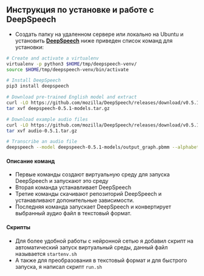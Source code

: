 ## Инструкция по установке и работе с DeepSpeech
- Создать папку на удаленном сервере или локально на Ubuntu и установить __[DeepSpeech](https://nodeca.github.io/pica/demo/)__ ниже приведен список команд для установки:
``` bash
# Create and activate a virtualenv
virtualenv -p python3 $HOME/tmp/deepspeech-venv/
source $HOME/tmp/deepspeech-venv/bin/activate

# Install DeepSpeech
pip3 install deepspeech

# Download pre-trained English model and extract
curl -LO https://github.com/mozilla/DeepSpeech/releases/download/v0.5.1/deepspeech-0.5.1-models.tar.gz
tar xvf deepspeech-0.5.1-models.tar.gz

# Download example audio files
curl -LO https://github.com/mozilla/DeepSpeech/releases/download/v0.5.1/audio-0.5.1.tar.gz
tar xvf audio-0.5.1.tar.gz

# Transcribe an audio file
deepspeech --model deepspeech-0.5.1-models/output_graph.pbmm --alphabet deepspeech-0.5.1-models/alphabet.txt --lm deepspeech-0.5.1-models/lm.binary --trie deepspeech-0.5.1-models/trie --audio audio/2830-3980-0043.wav
```
#### Описание команд
- Первые команды создают виртуальную среду для запуска DeepSpeech и запускают это среду
- Вторая команда устанавливает DeepSpeech
- Третие команды скачивают репозиторий DeepSpeech и устанавливают допонительные зависимости.
- Последняя команда запускает DeepSpeech и конвертирует выбранный аудио файл в текстовый формат.

#### Скрипты
- Для более удобной работы с нейронной сетью я добавил скрипт на автоматический запуск виртуальный среды, данный файл называется `startenv.sh`
- А также для преобразования в текстовый формат и для быстрого запуска, я написал скрипт `run.sh`